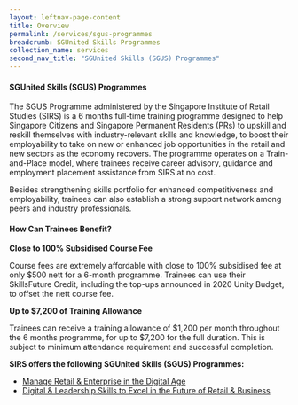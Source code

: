 ```yaml
---
layout: leftnav-page-content
title: Overview
permalink: /services/sgus-programmes
breadcrumb: SGUnited Skills Programmes
collection_name: services
second_nav_title: "SGUnited Skills (SGUS) Programmes"
---
```

<h4>SGUnited Skills (SGUS) Programmes</h4>

<p>The SGUS Programme administered by the Singapore Institute of Retail Studies (SIRS) is a 6 months full-time training programme designed to help Singapore Citizens and Singapore Permanent Residents (PRs) to upskill and reskill themselves with industry-relevant skills and knowledge, to boost their employability to take on new or enhanced job opportunities in the retail and new sectors as the economy recovers. The programme operates on a Train-and-Place model, where trainees receive career advisory, guidance and employment placement assistance from SIRS at no cost. 

Besides strengthening skills portfolio for enhanced competitiveness and employability, trainees can also establish a strong support network among peers and industry professionals. </p>

<h4>How Can Trainees Benefit?</h4>

<b>Close to 100% Subsidised Course Fee</b>
<p>Course fees are extremely affordable with close to 100% subsidised fee at only $500 nett for a 6-month programme. Trainees can use their SkillsFuture Credit, including the top-ups announced in 2020 Unity Budget, to offset the nett course fee.</p>

<b>Up to $7,200 of Training Allowance</b>
<p>Trainees can receive a training allowance of $1,200 per month throughout the 6 months programme, for up to $7,200 for the full duration. This is subject to minimum attendance requirement and successful completion.</p>

<b>SIRS offers the following SGUnited Skills (SGUS) Programmes:</b>

<ul>
  <li><a href="/services/sgus-programmes/manage-retail-and-enterprise-in-the-digital-age">Manage Retail & Enterprise in the Digital Age</a></li>
  <li><a href="/services/sgus-programmes/digital-and-leadership-skills-to-excel-in-the-future-of-retail-and-business">Digital & Leadership Skills to Excel in the Future of Retail & Business</a></li>
  </ul>
